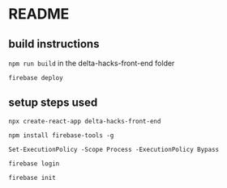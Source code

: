 # README

## build instructions

`npm run build` in the delta-hacks-front-end folder

`firebase deploy`

## setup steps used


`npx create-react-app delta-hacks-front-end`

`npm install firebase-tools -g`

`Set-ExecutionPolicy -Scope Process -ExecutionPolicy Bypass`

`firebase login`

`firebase init`